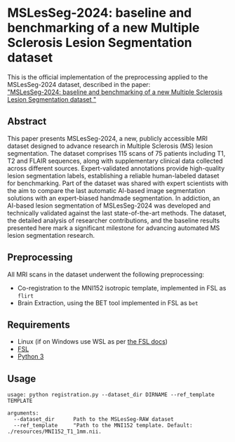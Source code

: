 # MSLesSeg-2024: baseline and benchmarking of a new Multiple Sclerosis Lesion Segmentation dataset 

This is the official implementation of the preprocessing applied to the MSLesSeg-2024 dataset, described in the paper:  
["MSLesSeg-2024: baseline and benchmarking of a new Multiple Sclerosis Lesion Segmentation dataset "]()

## Abstract
This paper presents MSLesSeg-2024, a new, publicly accessible MRI dataset designed to advance research in Multiple Sclerosis (MS) lesion segmentation. The dataset comprises 115 scans of 75 patients including T1, T2 and FLAIR sequences, along with supplementary clinical data collected across different sources. Expert-validated annotations provide high-quality lesion segmentation labels, establishing a reliable human-labeled dataset for benchmarking. Part of the dataset was shared with expert scientists with the aim to compare the last automatic AI-based image segmentation solutions with an expert-biased handmade segmentation. In addiction, an AI-based lesion segmentation of MSLesSeg-2024 was developed and technically validated against the last state-of-the-art methods. The dataset, the detailed analysis of researcher contributions, and the baseline results presented here mark a significant milestone for advancing automated MS lesion segmentation research.

## Preprocessing
All MRI scans in the dataset underwent the following preprocessing:


* Co-registration to the MNI152 isotropic template, implemented in FSL as `flirt`
* Brain Extraction, using the BET tool implemented in FSL as `bet`

## Requirements
* Linux (if on Windows use WSL as per [the FSL docs](https://fsl.fmrib.ox.ac.uk/fsl/fslwiki/FslInstallation/Windows))
* [FSL](https://fsl.fmrib.ox.ac.uk)
* [Python 3](https://www.python.org/downloads/)


## Usage
```
usage: python registration.py --dataset_dir DIRNAME --ref_template TEMPLATE

arguments:
  --dataset_dir      Path to the MSLesSeg-RAW dataset
  --ref_template     "Path to the MNI152 template. Default: ./resources/MNI152_T1_1mm.nii.
```
